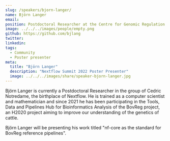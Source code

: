 ```yaml
---
slug: /speakers/bjorn-langer/
name: Björn Langer
email:
position: Postdoctoral Researcher at the Centre for Genomic Regulation
image: ../../../images/people/empty.png
github: https://github.com/bjlang
twitter:
linkedin:
tags:
  - Community
  - Poster presenter
meta:
  title: "Björn Langer"
  description: "Nextflow Summit 2022 Poster Presenter"
  image: ../../../images/share/speaker-bjorn-langer.jpg
---
```

Björn Langer is currently a Postdoctoral Researcher in the group of Cedric Notredame, the birthplace of Nextflow. He is trained as a computer scientist and mathematician and since 2021 he has been participating in the Tools, Data and Pipelines Hub for Bioinformatics Analysis of the BovReg project, an H2020 project aiming to improve our understanding of the genetics of cattle.

Björn Langer will be presenting his work titled "nf-core as the standard for BovReg reference pipelines".
